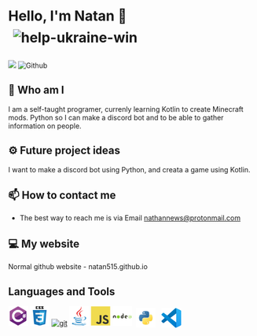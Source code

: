 # Hello, I'm Natan :rocket: 	<img src="https://media.istockphoto.com/photos/close-up-ukranian-flag-picture-id163641275?k=20&m=163641275&s=612x612&w=0&h=ZqrMwqwmGBkMZIpj5kTfTAVPuB4kIR4ekhMLpjQCk4Q=" alt="help-ukraine-win" height="30" style="vertical-align:top; margin:10px">

![](https://visitor-badge.laobi.icu/badge?page_id=Natan515.Natan515) 
![Github](https://img.shields.io/github/followers/Natan515?label=Follow&style=social)

## :raised_eyebrow: Who am I

I am a self-taught programer, currenly learning Kotlin to create Minecraft mods. Python so I can make a discord bot and to be able to gather information on people. 

## :gear: Future project ideas

I want to make a discord bot using Python, and creata a game using Kotlin.

## :mailbox: How to contact me

- The best way to reach me is via Email nathannews@protonmail.com

## 💻 My website

Normal github website - natan515.github.io

## Languages and Tools

<p>
	<a href="https://www.w3schools.com/cs/"><img src="https://raw.githubusercontent.com/devicons/devicon/master/icons/csharp/csharp-original.svg" alt="csharp" width="40" height="40"></a> 
	<a href="https://www.w3schools.com/css/"><img src="https://raw.githubusercontent.com/devicons/devicon/master/icons/css3/css3-original-wordmark.svg" alt="css3" width="40" height="40"></a> 
	<a href="https://git-scm.com/"><img src="https://www.vectorlogo.zone/logos/git-scm/git-scm-icon.svg" alt="git" width="40" height="40"></a>
	<a href="https://www.java.com"><img src="https://raw.githubusercontent.com/devicons/devicon/master/icons/java/java-original.svg" alt="java" width="40" height="40"></a> 
	<a href="https://developer.mozilla.org/en-US/docs/Web/JavaScript"><img src="https://raw.githubusercontent.com/devicons/devicon/master/icons/javascript/javascript-original.svg" alt="javascript" width="40" height="40"></a> 
	<a href="https://nodejs.org"><img src="https://raw.githubusercontent.com/devicons/devicon/master/icons/nodejs/nodejs-original-wordmark.svg" alt="nodejs" width="40" height="40"></a>
	<img src="https://raw.githubusercontent.com/github/explore/80688e429a7d4ef2fca1e82350fe8e3517d3494d/topics/python/python.png" alt="Python" height="40" style="vertical-align:top; margin:4px">
	<img src="https://raw.githubusercontent.com/github/explore/80688e429a7d4ef2fca1e82350fe8e3517d3494d/topics/visual-studio-code/visual-studio-code.png" alt="VS Code" height="40" style="vertical-align:top; margin:4px">
		
</p>
